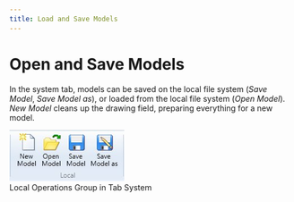 ```yaml
---
title: Load and Save Models
---
```


# Open and Save Models

In the system tab, models can be saved on the local file system (_Save Model_, _Save Model as_), or loaded from the local file system (_Open Model_). _New Model_ cleans up the drawing field, preparing everything for a new model.

![Screenshot: Local Operations Group in Tab System](./img/Local_Operations_Group.jpg "Screenshot: Local Operations Group in Tab System")  
Local Operations Group in Tab System
